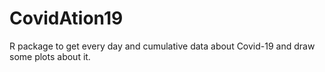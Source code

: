 # CovidAtion19
R package to get every day and cumulative data about Covid-19 and draw some plots about it.
